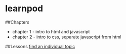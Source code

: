 # learnpod
##Chapters
+ chapter 1 - intro to html and javascript
+ chapter 2 - intro to css, separate javascript from html

##Lessons
[find an individual topic](https://github.com/ntno/learnpod/commits/master "individual commits")
